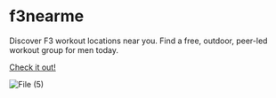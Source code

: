 # f3nearme

Discover F3 workout locations near you. Find a free, outdoor, peer-led workout group for men today.

[Check it out!](https://f3near.me)

![File (5)](https://user-images.githubusercontent.com/8845360/191888434-de72c585-ad85-439c-b160-73710c601ce9.jpg)
